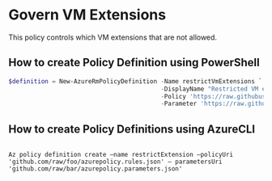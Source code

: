 # Govern VM Extensions

This policy controls which VM extensions that are not allowed.

## How to create Policy Definition using PowerShell

````powershell
$definition = New-AzureRmPolicyDefinition -Name restrictVmExtensions `
                                          -DisplayName "Restricted VM extensions" `
                                          -Policy 'https://raw.githubusercontent.com/Azure/azure-policy-samples/master/samples/Compute/not-allowed-vmextension/azurepolicy.rules.json' `
                                          -Parameter 'https://raw.githubusercontent.com/Azure/azure-policy-samples/master/samples/Compute/not-allowed-vmextension/azurepolicy.parameters.json'
````

## How to create Policy Definitions using AzureCLI

````cli

Az policy definition create –name restrictExtension –policyUri 'github.com/raw/foo/azurepolicy.rules.json' – parametersUri 'github.com/raw/bar/azurepolicy.parameters.json'

````
